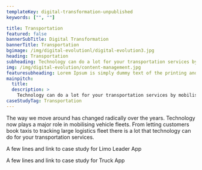 ```yaml
---
templateKey: digital-transformation-unpublished
keywords: ["", ""]

title: Transportation
featured: false
bannerSubTitle: Digital Transformation
bannerTitle: Transportation
bgimage: /img/digital-evolutionl/digital-evolution3.jpg
heading: Transportation
subheading: Technology can do a lot for your transportation services by mobilising vehicle fleets that makes anything from booking taxis to tracking large shipments convenient.
img: /img/digital-evolution/content-management.jpg
featuresubheading: Lorem Ipsum is simply dummy text of the printing and typesetting industry. Lorem Ipsum has been the industry's standard dummy text
mainpitch:
  title: 
  description: >
    Technology can do a lot for your transportation services by mobilising vehicle fleets that makes anything from booking taxis to tracking large shipments convenient. 
caseStudyTag: Transportation
---
```


The way we move around has changed radically over the years. Technology now plays a major role in mobilising vehicle fleets. From letting customers book taxis to tracking large logistics fleet there is a lot that technology can do for your transportation services.

A few lines and link to case study for Limo Leader App

A few lines and link to case study for Truck App
